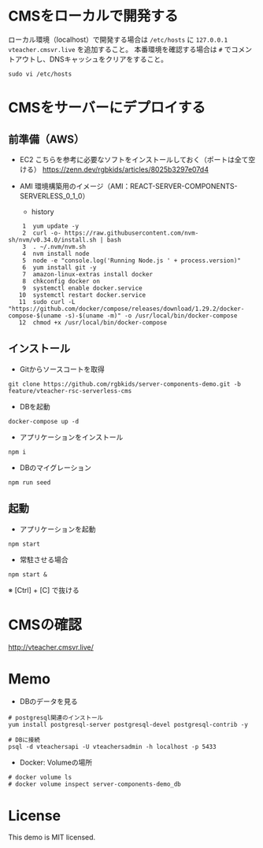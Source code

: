 
# CMSをローカルで開発する

ローカル環境（localhost）で開発する場合は `/etc/hosts` に `127.0.0.1 vteacher.cmsvr.live` を追加すること。
本番環境を確認する場合は `#` でコメントアウトし、DNSキャッシュをクリアをすること。

```
sudo vi /etc/hosts
```

# CMSをサーバーにデプロイする

## 前準備（AWS）

- EC2
こちらを参考に必要なソフトをインストールしておく（ポートは全て空ける）
https://zenn.dev/rgbkids/articles/8025b3297e07d4

- AMI
環境構築用のイメージ（AMI：REACT-SERVER-COMPONENTS-SERVERLESS_0_1_0）

  - history

```
    1  yum update -y
    2  curl -o- https://raw.githubusercontent.com/nvm-sh/nvm/v0.34.0/install.sh | bash
    3  . ~/.nvm/nvm.sh
    4  nvm install node
    5  node -e "console.log('Running Node.js ' + process.version)"
    6  yum install git -y
    7  amazon-linux-extras install docker
    8  chkconfig docker on
    9  systemctl enable docker.service
   10  systemctl restart docker.service
   11  sudo curl -L "https://github.com/docker/compose/releases/download/1.29.2/docker-compose-$(uname -s)-$(uname -m)" -o /usr/local/bin/docker-compose
   12  chmod +x /usr/local/bin/docker-compose
```

## インストール

- Gitからソースコートを取得

```
git clone https://github.com/rgbkids/server-components-demo.git -b feature/vteacher-rsc-serverless-cms
```

- DBを起動

```
docker-compose up -d
```

- アプリケーションをインストール

```
npm i
```

- DBのマイグレーション

```
npm run seed
```

## 起動

- アプリケーションを起動

```
npm start
```

- 常駐させる場合

```
npm start &
```
※ [Ctrl] + [C] で抜ける


# CMSの確認

http://vteacher.cmsvr.live/


# Memo

- DBのデータを見る

```
# postgresql関連のインストール
yum install postgresql-server postgresql-devel postgresql-contrib -y
```

```
# DBに接続
psql -d vteachersapi -U vteachersadmin -h localhost -p 5433
```

- Docker: Volumeの場所

```
# docker volume ls
# docker volume inspect server-components-demo_db
```

# License
This demo is MIT licensed.
